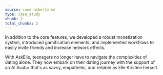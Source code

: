 ```yaml
---
source: case askelle.md
type: case_study
chunk: 2
total_chunks: 2
---
```


In addition to the core features, we developed a robust monetization system, introduced gamification elements, and implemented workflows to easily invite friends and increase network effects. 

With AskElle, teenagers no longer have to navigate the complexities of dating alone. They now embark on their dating journey with the support of an AI Avatar that's as savvy, empathetic, and reliable as Elle Kristine herself.